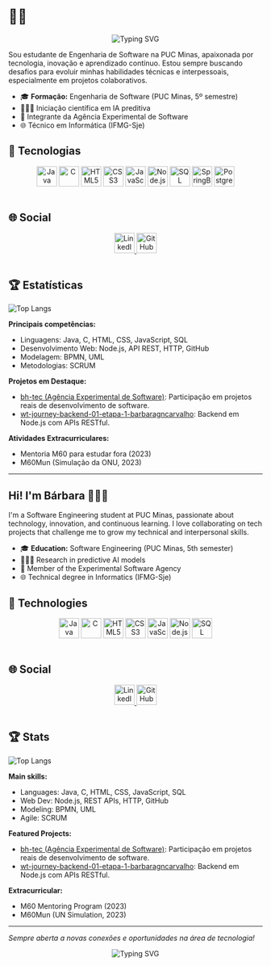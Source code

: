 # 👩‍💻
<p align="center">
  <img src="https://readme-typing-svg.demolab.com?font=Fira+Code&weight=700&pause=1000&color=1976D2&center=true&vCenter=true&width=435&lines=Ol%C3%A1!+Eu+sou+a+B%C3%A1rbara.;Seja+bem-vindo(a)!" alt="Typing SVG" />
</p>

Sou estudante de Engenharia de Software na PUC Minas, apaixonada por tecnologia, inovação e aprendizado contínuo. Estou sempre buscando desafios para evoluir minhas habilidades técnicas e interpessoais, especialmente em projetos colaborativos. 

- 🎓 **Formação:** Engenharia de Software (PUC Minas, 5º semestre)  
- 👩🏻‍🔬 Iniciação científica em IA preditiva  
- 💼 Integrante da Agência Experimental de Software  
- 🌐 Técnico em Informática (IFMG-Sje)

## 🚀 Tecnologias

<div align="center">
    <img src="https://cdn.jsdelivr.net/gh/devicons/devicon/icons/java/java-original.svg" alt="Java" width="40" height="40"/>
    <img src="https://images.icon-icons.com/2415/PNG/512/c_plain_logo_icon_146610.png" alt="C" width="40" height="40"/>
    <img src="https://cdn.jsdelivr.net/gh/devicons/devicon/icons/html5/html5-original.svg" alt="HTML5" width="40" height="40"/>
    <img src="https://cdn.jsdelivr.net/gh/devicons/devicon/icons/css3/css3-original.svg" alt="CSS3" width="40" height="40"/>
    <img src="https://cdn.jsdelivr.net/gh/devicons/devicon/icons/javascript/javascript-original.svg" alt="JavaScript" width="40" height="40"/>
    <img src="https://cdn.jsdelivr.net/gh/devicons/devicon/icons/nodejs/nodejs-original.svg" alt="Node.js" width="40" height="40"/>
    <img src="https://cdn.jsdelivr.net/gh/devicons/devicon/icons/mysql/mysql-original.svg" alt="SQL" width="40" height="40"/>
    <img src="https://img.icons8.com/color/200/spring-logo.png" alt="SpringBoot" width="40" height="40"/>
    <img src="https://upload.wikimedia.org/wikipedia/commons/2/29/Postgresql_elephant.svg" alt="PostgreSQL" width="40" height="40"/>
</div>

<br/>

## 🌐 Social

<div align="center">
    <a href="https://www.linkedin.com/in/barbarakcarvalho/" target="_blank">
        <img src="https://cdn.jsdelivr.net/gh/devicons/devicon/icons/linkedin/linkedin-original.svg" alt="LinkedIn" width="40" height="40"/>
    </a>
    <a href="https://github.com/barbaragncarvalho" target="_blank">
        <img src="https://www.svgrepo.com/show/475654/github-color.svg" alt="GitHub" width="40" height="40"/>
    </a>
</div>

<br/>

## 🏆 Estatísticas

![Top Langs](https://github-readme-stats.vercel.app/api/top-langs/?username=barbaragncarvalho&layout=compact&theme=tokyonight)

**Principais competências:**
- Linguagens: Java, C, HTML, CSS, JavaScript, SQL
- Desenvolvimento Web: Node.js, API REST, HTTP, GitHub
- Modelagem: BPMN, UML
- Metodologias: SCRUM

**Projetos em Destaque:**
- [bh-tec (Agência Experimental de Software)](https://github.com/agencia-experimental-de-software/bh-tec): Participação em projetos reais de desenvolvimento de software.
- [wt-journey-backend-01-etapa-1-barbaragncarvalho](https://github.com/barbaragncarvalho/Hamburgueria-gourmet): Backend em Node.js com APIs RESTful.

**Atividades Extracurriculares:**
- Mentoria M60 para estudar fora (2023)
- M60Mun (Simulação da ONU, 2023)

---

## Hi! I'm Bárbara 👩🏻‍💻

I'm a Software Engineering student at PUC Minas, passionate about technology, innovation, and continuous learning. I love collaborating on tech projects that challenge me to grow my technical and interpersonal skills.

- 🎓 **Education:** Software Engineering (PUC Minas, 5th semester)
- 👩🏻‍🔬 Research in predictive AI models
- 💼 Member of the Experimental Software Agency
- 🌐 Technical degree in Informatics (IFMG-Sje)

## 🚀 Technologies

<div align="center">
    <img src="https://cdn.jsdelivr.net/gh/devicons/devicon/icons/java/java-original.svg" alt="Java" width="40" height="40"/>
    <img src="https://cdn.jsdelivr.net/gh/devicons/devicon/icons/c/c-original.svg" alt="C" width="40" height="40"/>
    <img src="https://cdn.jsdelivr.net/gh/devicons/devicon/icons/html5/html5-original.svg" alt="HTML5" width="40" height="40"/>
    <img src="https://cdn.jsdelivr.net/gh/devicons/devicon/icons/css3/css3-original.svg" alt="CSS3" width="40" height="40"/>
    <img src="https://cdn.jsdelivr.net/gh/devicons/devicon/icons/javascript/javascript-original.svg" alt="JavaScript" width="40" height="40"/>
    <img src="https://cdn.jsdelivr.net/gh/devicons/devicon/icons/nodejs/nodejs-original.svg" alt="Node.js" width="40" height="40"/>
    <img src="https://cdn.jsdelivr.net/gh/devicons/devicon/icons/mysql/mysql-original.svg" alt="SQL" width="40" height="40"/>
</div>

<br/>

## 🌐 Social

<div align="center">
    <a href="https://www.linkedin.com/in/barbarakcarvalho/" target="_blank">
        <img src="https://cdn.jsdelivr.net/gh/devicons/devicon/icons/linkedin/linkedin-original.svg" alt="LinkedIn" width="40" height="40"/>
    </a>
    <a href="https://github.com/barbaragncarvalho" target="_blank">
        <img src="https://cdn.jsdelivr.net/gh/devicons/devicon/icons/github/github-original.svg" alt="GitHub" width="40" height="40"/>
    </a>
</div>

<br/>

## 🏆 Stats

![Top Langs](https://github-readme-stats.vercel.app/api/top-langs/?username=barbaragncarvalho&layout=compact&theme=tokyonight)

**Main skills:**
- Languages: Java, C, HTML, CSS, JavaScript, SQL
- Web Dev: Node.js, REST APIs, HTTP, GitHub
- Modeling: BPMN, UML
- Agile: SCRUM

**Featured Projects:**
- [bh-tec (Agência Experimental de Software)](https://github.com/agencia-experimental-de-software/bh-tec): Participação em projetos reais de desenvolvimento de software.
- [wt-journey-backend-01-etapa-1-barbaragncarvalho](https://github.com/barbaragncarvalho/Hamburgueria-gourmet): Backend em Node.js com APIs RESTful.

**Extracurricular:**
- M60 Mentoring Program (2023)
- M60Mun (UN Simulation, 2023)

---
_Sempre aberta a novas conexões e oportunidades na área de tecnologia!_

<p align="center">
  <img src="https://readme-typing-svg.demolab.com?font=Fira+Code&weight=700&pause=1000&color=1976D2&center=true&vCenter=true&width=430&lines=Foi+bom+te+ter+aqui!;Volte+sempre!" alt="Typing SVG" />
</p>
